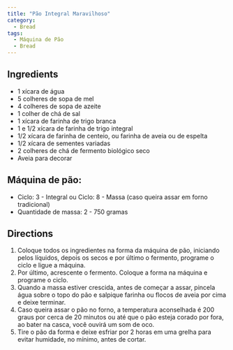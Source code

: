 ```yaml
---
title: "Pão Integral Maravilhoso"
category:
  - Bread
tags:
  - Máquina de Pão
  - Bread
---
```


## Ingredients
* 1 xícara de água
* 5 colheres de sopa de mel
* 4 colheres de sopa de azeite
* 1 colher de chá de sal
* 1 xícara de farinha de trigo branca
* 1 e 1/2 xícara de farinha de trigo integral
* 1/2 xícara de farinha de centeio, ou farinha de aveia ou de espelta
* 1/2 xícara de sementes variadas
* 2 colheres de chá de fermento biológico seco
* Aveia para decorar

## Máquina de pão:
* Ciclo: 3 - Integral ou Ciclo: 8 - Massa (caso queira assar em forno tradicional)
* Quantidade de massa: 2 - 750 gramas

## Directions
1. Coloque todos os ingredientes na forma da máquina de pão, iniciando pelos líquidos, depois os secos e por último o fermento, programe o ciclo e ligue a máquina.
2. Por último, acrescente o fermento. Coloque a forma na máquina e programe o ciclo.
3. Quando a massa estiver crescida, antes de começar a assar, pincela água sobre o topo do pão e salpique farinha ou flocos de aveia por cima e deixe terminar.
4. Caso queira assar o pão no forno, a temperatura aconselhada é 200 graus por cerca de 20 minutos ou até que o pão esteja corado por fora, ao bater na casca, você ouvirá um som de oco.
5. Tire o pão da forma e deixe esfriar por 2 horas em uma grelha para evitar humidade, no mínimo, antes de cortar.

